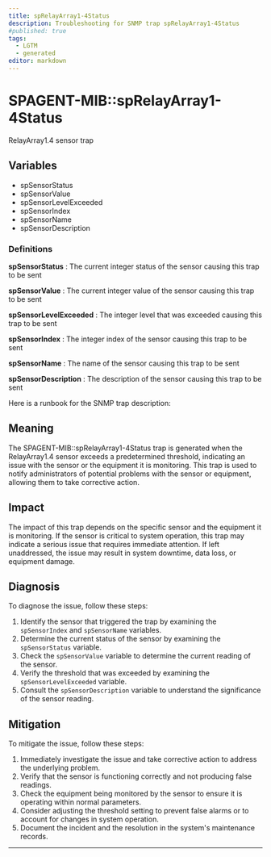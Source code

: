 ```yaml
---
title: spRelayArray1-4Status
description: Troubleshooting for SNMP trap spRelayArray1-4Status
#published: true
tags:
  - LGTM
  - generated
editor: markdown
---
```


# SPAGENT-MIB::spRelayArray1-4Status 

RelayArray1.4 sensor trap 


## Variables


  - spSensorStatus
  - spSensorValue
  - spSensorLevelExceeded
  - spSensorIndex
  - spSensorName
  - spSensorDescription 

### Definitions 


**spSensorStatus** 
: The current integer status of the sensor causing this trap to be sent 

**spSensorValue** 
: The current integer value of the sensor causing this trap to be sent 

**spSensorLevelExceeded** 
: The integer level that was exceeded causing this trap to be sent 

**spSensorIndex** 
: The integer index of the sensor causing this trap to be sent 

**spSensorName** 
: The name of the sensor causing this trap to be sent 

**spSensorDescription** 
: The description of the sensor causing this trap to be sent 


Here is a runbook for the SNMP trap description:

## Meaning

The SPAGENT-MIB::spRelayArray1-4Status trap is generated when the RelayArray1.4 sensor exceeds a predetermined threshold, indicating an issue with the sensor or the equipment it is monitoring. This trap is used to notify administrators of potential problems with the sensor or equipment, allowing them to take corrective action.

## Impact

The impact of this trap depends on the specific sensor and the equipment it is monitoring. If the sensor is critical to system operation, this trap may indicate a serious issue that requires immediate attention. If left unaddressed, the issue may result in system downtime, data loss, or equipment damage.

## Diagnosis

To diagnose the issue, follow these steps:

1. Identify the sensor that triggered the trap by examining the `spSensorIndex` and `spSensorName` variables.
2. Determine the current status of the sensor by examining the `spSensorStatus` variable.
3. Check the `spSensorValue` variable to determine the current reading of the sensor.
4. Verify the threshold that was exceeded by examining the `spSensorLevelExceeded` variable.
5. Consult the `spSensorDescription` variable to understand the significance of the sensor reading.

## Mitigation

To mitigate the issue, follow these steps:

1. Immediately investigate the issue and take corrective action to address the underlying problem.
2. Verify that the sensor is functioning correctly and not producing false readings.
3. Check the equipment being monitored by the sensor to ensure it is operating within normal parameters.
4. Consider adjusting the threshold setting to prevent false alarms or to account for changes in system operation.
5. Document the incident and the resolution in the system's maintenance records.
---




